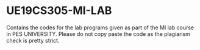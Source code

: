 # UE19CS305-MI-LAB
Contains the codes for the lab programs given as part of the MI lab course in PES UNIVERSITY.
Please do not copy paste the code as the plagiarism check is pretty strict.
